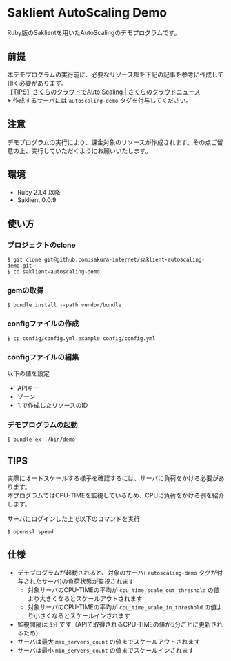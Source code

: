 Saklient AutoScaling Demo
=========================

Ruby版のSaklientを用いたAutoScalingのデモプログラムです。

## 前提
本デモプログラムの実行前に、必要なリソース郡を下記の記事を参考に作成して頂く必要があります。  
[【TIPS】さくらのクラウドでAuto Scaling  |  さくらのクラウドニュース](http://cloud-news.sakura.ad.jp/2016/03/18/auto-scaling/)  
※ 作成するサーバには `autoscaling-demo` タグを付与してください。  

## 注意
デモプログラムの実行により、課金対象のリソースが作成されます。その点ご留意の上、実行していただくようにお願いいたします。

## 環境
- Ruby 2.1.4 以降
- Saklient 0.0.9

## 使い方
### プロジェクトのclone
```shell
$ git clone git@github.com:sakura-internet/saklient-autoscaling-demo.git
$ cd saklient-autoscaling-demo
```

### gemの取得
```shell
$ bundle install --path vendor/bundle
```

### configファイルの作成
```shell
$ cp config/config.yml.example config/config.yml
```

### configファイルの編集
以下の値を設定
- APIキー
- ゾーン
- 1.で作成したリソースのID

### デモプログラムの起動
```shell
$ bundle ex ./bin/demo
```

## TIPS
実際にオートスケールする様子を確認するには、サーバに負荷をかける必要があります。  
本プログラムではCPU-TIMEを監視しているため、CPUに負荷をかける例を紹介します。

サーバにログインした上で以下のコマンドを実行
```shell
$ openssl speed 
```

## 仕様
- デモプログラムが起動されると、対象のサーバ( `autoscaling-demo` タグが付与されたサーバ)の負荷状態が監視されます
  - 対象サーバのCPU-TIMEの平均が `cpu_time_scale_out_threshold` の値より大きくなるとスケールアウトされます
  - 対象サーバのCPU-TIMEの平均が `cpu_time_scale_in_threshold` の値より小さくなるとスケールインされます
- 監視間隔は `5分` です（APIで取得されるCPU-TIMEの値が5分ごとに更新されるため）
- サーバは最大 `max_servers_count` の値までスケールアウトされます
- サーバは最小 `min_servers_count` の値までスケールインされます
